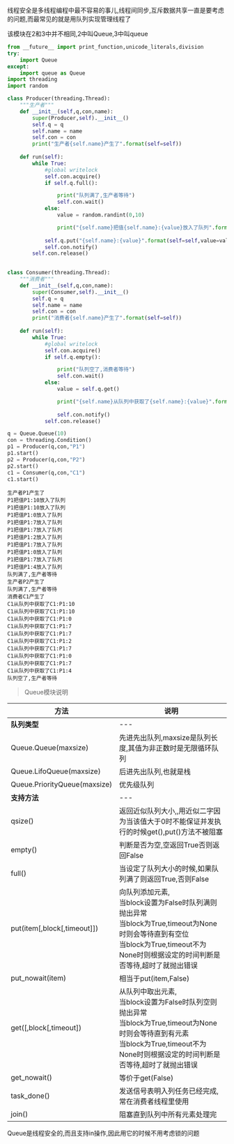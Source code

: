 
线程安全是多线程编程中最不容易的事儿,线程间同步,互斥数据共享一直是要考虑的问题,而最常见的就是用队列实现管理线程了

该模块在2和3中并不相同,2中叫Queue,3中叫queue


```python
from __future__ import print_function,unicode_literals,division
try: 
    import Queue
except:
    import queue as Queue
import threading
import random
```


```python
class Producer(threading.Thread):
    """生产者"""
    def __init__(self,q,con,name):
        super(Producer,self).__init__()
        self.q = q
        self.name = name
        self.con = con
        print("生产者{self.name}产生了".format(self=self))
        
    def run(self):
        while True:
            #global writelock
            self.con.acquire()
            if self.q.full():

                print("队列满了,生产者等待")
                self.con.wait()
            else:
                value = random.randint(0,10)

                print("{self.name}把值{self.name}:{value}放入了队列".format(self=self,
                                                                         value=value))
            self.q.put("{self.name}:{value}".format(self=self,value=value))
            self.con.notify()
        self.con.release()
            
```


```python
class Consumer(threading.Thread):
    """消费者"""
    def __init__(self,q,con,name):
        super(Consumer,self).__init__()
        self.q = q
        self.name = name
        self.con = con
        print("消费者{self.name}产生了".format(self=self))
        
    def run(self):
        while True:
            #global writelock
            self.con.acquire()
            if self.q.empty():

                print("队列空了,消费者等待")
                self.con.wait()
            else:
                value = self.q.get()

                print("{self.name}从队列中获取了{self.name}:{value}".format(self=self,
                                                                         value=value))
                self.con.notify()
            self.con.release()    
```


```python
q = Queue.Queue(10)
con = threading.Condition()
p1 = Producer(q,con,"P1")
p1.start()
p2 = Producer(q,con,"P2")
p2.start()
c1 = Consumer(q,con,"C1")
c1.start()
```

    生产者P1产生了
    P1把值P1:10放入了队列
    P1把值P1:10放入了队列
    P1把值P1:0放入了队列
    P1把值P1:7放入了队列
    P1把值P1:7放入了队列
    P1把值P1:2放入了队列
    P1把值P1:7放入了队列
    P1把值P1:0放入了队列
    P1把值P1:7放入了队列
    P1把值P1:4放入了队列
    队列满了,生产者等待
    生产者P2产生了
    队列满了,生产者等待
    消费者C1产生了
    C1从队列中获取了C1:P1:10
    C1从队列中获取了C1:P1:10
    C1从队列中获取了C1:P1:0
    C1从队列中获取了C1:P1:7
    C1从队列中获取了C1:P1:7
    C1从队列中获取了C1:P1:2
    C1从队列中获取了C1:P1:7
    C1从队列中获取了C1:P1:0
    C1从队列中获取了C1:P1:7
    C1从队列中获取了C1:P1:4
    队列空了,生产者等待


> Queue模块说明

方法|说明
---|---
**队列类型**|---
Queue.Queue(maxsize)|先进先出队列,maxsize是队列长度,其值为非正数时是无限循环队列
Queue.LifoQueue(maxsize)|后进先出队列,也就是栈
Queue.PriorityQueue(maxsize)|优先级队列
**支持方法**|---
qsize()|返回近似队列大小,,用近似二字因为当该值大于0时不能保证并发执行的时候get(),put()方法不被阻塞
empty()|判断是否为空,空返回True否则返回False
full()|当设定了队列大小的时候,如果队列满了则返回True,否则False
put(item[,block[,timeout]])|向队列添加元素,<br>当block设置为False时队列满则抛出异常<br>当block为True,timeout为None时则会等待直到有空位<br>当block为True,timeout不为None时则根据设定的时间判断是否等待,超时了就抛出错误
put_nowait(item)|相当于put(item,False)
get([,block[,timeout])|从队列中取出元素,<br>当block设置为False时队列空则抛出异常<br>当block为True,timeout为None时则会等待直到有元素<br>当block为True,timeout不为None时则根据设定的时间判断是否等待,超时了就抛出错误
get_nowait()|等价于get(False)
task_done()|发送信号表明入列任务已经完成,常在消费者线程里使用
join()|阻塞直到队列中所有元素处理完


Queue是线程安全的,而且支持in操作,因此用它的时候不用考虑锁的问题
